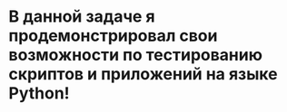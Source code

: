 <h1> В данной задаче я продемонстрировал свои возможности по тестированию скриптов и приложений на языке Python! </h>
